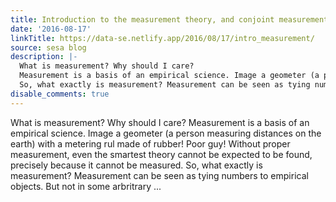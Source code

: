 ```yaml
---
title: Introduction to the measurement theory, and conjoint measurement theory
date: '2016-08-17'
linkTitle: https://data-se.netlify.app/2016/08/17/intro_measurement/
source: sesa blog
description: |-
  What is measurement? Why should I care?
  Measurement is a basis of an empirical science. Image a geometer (a person measuring distances on the earth) with a metering rul made of rubber! Poor guy! Without proper measurement, even the smartest theory cannot be expected to be found, precisely because it cannot be measured.
  So, what exactly is measurement? Measurement can be seen as tying numbers to empirical objects. But not in some arbritrary ...
disable_comments: true
---
```

What is measurement? Why should I care?
Measurement is a basis of an empirical science. Image a geometer (a person measuring distances on the earth) with a metering rul made of rubber! Poor guy! Without proper measurement, even the smartest theory cannot be expected to be found, precisely because it cannot be measured.
So, what exactly is measurement? Measurement can be seen as tying numbers to empirical objects. But not in some arbritrary ...